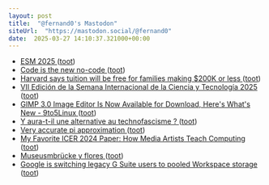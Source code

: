 ```yaml
---
layout: post
title:  "@fernand0's Mastodon"
siteUrl:  "https://mastodon.social/@fernand0"
date:  2025-03-27 14:10:37.321000+00:00
---
```

*  [ESM 2025 ](https://www.eurosis.org/conf/esm/2025/index.htm) ([toot](https://mastodon.social/@fernand0/114234794791341720))
*  [Code is the new no-code ](https://lumberjack.so/p/code-is-the-new-no-cod) ([toot](https://mastodon.social/@fernand0/114234708815404255))
*  [Harvard says tuition will be free for families making $200K or less ](https://abcnews.go.com/Business/harvard-tuition-families-making-200k/story?id=11987424) ([toot](https://mastodon.social/@fernand0/114234473903710456))
*  [VII Edición de la Semana Internacional de la Ciencia y Tecnología 2025 ](https://eina.unizar.es/noticia/vii-edicion-de-la-semana-internacional-de-la-ciencia-y-tecnologia-202) ([toot](https://mastodon.social/@fernand0/114234055936662647))
*  [GIMP 3.0 Image Editor Is Now Available for Download, Here&#39;s What&#39;s New - 9to5Linux  ](https://9to5linux.com/gimp-3-0-image-editor-is-now-available-for-download-heres-whats-new) ([toot](https://mastodon.social/@fernand0/114233903296619376))
*  [Y aura-t-il une alternative au technofascisme ? ](https://danslesalgorithmes.net/2024/11/08/y-aura-t-il-une-alternative-au-technofascisme) ([toot](https://mastodon.social/@fernand0/114233587258255270))
*  [Very accurate pi approximation ](https://www.johndcook.com/blog/2025/03/23/very-accurate-pi-approximation) ([toot](https://mastodon.social/@fernand0/114232074673264575))
*  [My Favorite ICER 2024 Paper: How Media Artists Teach Computing ](https://computinged.wordpress.com/2025/03/09/my-favorite-icer-2024-paper-how-media-artists-teach-computing) ([toot](https://mastodon.social/@fernand0/114230223221344250))
*  [Museusmbrücke y flores ](https://www.flickr.com/photos/fernand0/54374725151) ([toot](https://mastodon.social/@fernand0/114230218416714498))
*  [Google is switching legacy G Suite users to pooled Workspace storage ](https://www.theverge.com/news/631058/google-g-suite-legacy-pooled-workspace-storage-updat) ([toot](https://mastodon.social/@fernand0/114229927328716064))
